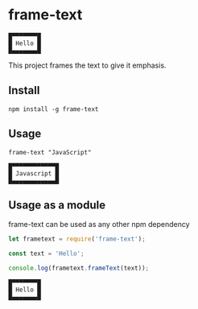# frame-text

````
█▀▀▀▀▀▀▀█
█ Hello █
█▄▄▄▄▄▄▄█

````

This project frames the text to give it emphasis.

## Install

    npm install -g frame-text

## Usage

    frame-text "JavaScript"

````
█▀▀▀▀▀▀▀▀▀▀▀▀█
█ Javascript █
█▄▄▄▄▄▄▄▄▄▄▄▄█
````

## Usage as a module

frame-text can be used as any other npm dependency
```js
let frametext = require('frame-text');

const text = 'Hello';

console.log(frametext.frameText(text));

```
````
█▀▀▀▀▀▀▀█
█ Hello █
█▄▄▄▄▄▄▄█
````
